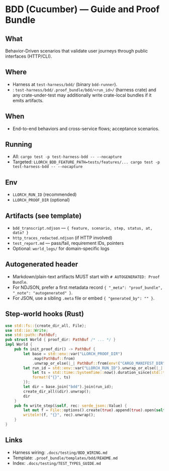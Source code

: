 # BDD (Cucumber) — Guide and Proof Bundle
## What
Behavior-Driven scenarios that validate user journeys through public interfaces (HTTP/CLI).
## Where
- Harness at `test-harness/bdd/` (binary `bdd-runner`).
- : `test-harness/bdd/.proof_bundle/bdd/<run_id>/` (harness crate) and any crate-under-test may additionally write crate-local bundles if it emits artifacts.
## When
- End-to-end behaviors and cross-service flows; acceptance scenarios.
## Running
- All: `cargo test -p test-harness-bdd -- --nocapture`
- Targeted: `LLORCH_BDD_FEATURE_PATH=tests/features/... cargo test -p test-harness-bdd -- --nocapture`
## Env
- `LLORCH_RUN_ID` (recommended)
- `LLORCH_PROOF_DIR` (optional)
## Artifacts (see template)
- `bdd_transcript.ndjson` — `{ feature, scenario, step, status, at, data? }`
- `http_traces_redacted.ndjson` (if HTTP involved)
- `test_report.md` — pass/fail, requirement IDs, pointers
- Optional: `world_logs/` for domain-specific logs
## Autogenerated header
- Markdown/plain-text artifacts MUST start with `# AUTOGENERATED: Proof Bundle`.
- For NDJSON, prefer a first metadata record `{ "_meta": "proof_bundle", "_note": "autogenerated" }`.
- For JSON, use a sibling `.meta` file or embed `{ "generated_by": "" }`.
## Step-world hooks (Rust)
```rust
use std::fs::{create_dir_all, File};
use std::io::Write;
use std::path::PathBuf;
pub struct World { proof_dir: PathBuf /* ... */ }
impl World {
    pub fn init_proof_dir() -> PathBuf {
        let base = std::env::var("LLORCH_PROOF_DIR")
            .map(PathBuf::from)
            .unwrap_or_else(|_| PathBuf::from(env!("CARGO_MANIFEST_DIR")).join(".proof_bundle"));
        let run_id = std::env::var("LLORCH_RUN_ID").unwrap_or_else(|_| {
            let ts = std::time::SystemTime::now().duration_since(std::time::UNIX_EPOCH).unwrap().as_secs();
            format!("{}", ts)
        });
        let dir = base.join("bdd").join(run_id);
        create_dir_all(&dir).unwrap();
        dir
    }
    pub fn write_step(&self, rec: serde_json::Value) {
        let mut f = File::options().create(true).append(true).open(self.proof_dir.join("bdd_transcript.ndjson")).unwrap();
        writeln!(f, "{}", rec).unwrap();
    }
}
```
## Links
- Harness wiring: `.docs/testing/BDD_WIRING.md`
- Template: `.proof_bundle/templates/bdd/README.md`
- Index: `.docs/testing/TEST_TYPES_GUIDE.md`
